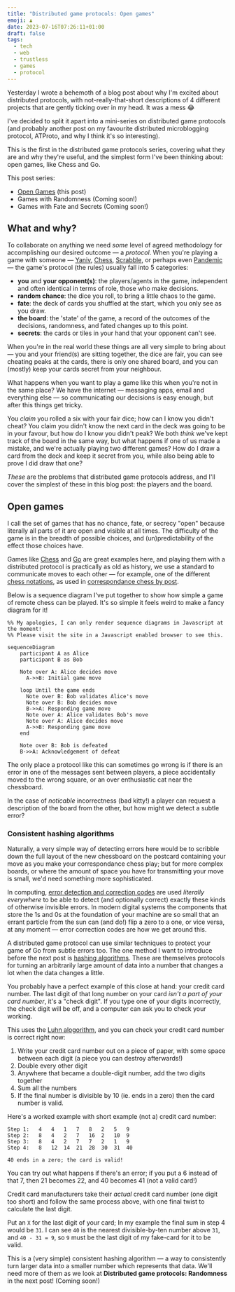 ```yaml
---
title: "Distributed game protocols: Open games"
emoji: ♟️
date: 2023-07-16T07:26:11+01:00
draft: false
tags:
  - tech
  - web
  - trustless
  - games
  - protocol
---
```


Yesterday I wrote a behemoth of a blog post about why I'm excited about distributed protocols, with not-really-that-short descriptions of 4 different projects that are gently ticking over in my head. It was a mess 😂

I've decided to split it apart into a mini-series on distributed game protocols (and probably another post on my favourite distributed microblogging protocol, ATProto, and why I think it's so interesting).

This is the first in the distributed game protocols series, covering what they are and why they're useful, and the simplest form I've been thinking about: open games, like Chess and Go.

This post series:

- [Open Games](./) (this post)
- Games with Randomness (Coming soon!)
- Games with Fate and Secrets (Coming soon!)

## What and why?

To collaborate on anything we need _some_ level of agreed methodology for accomplishing our desired outcome — a _protocol_. When you're playing a game with someone — [Yaniv](https://en.wikipedia.org/wiki/Yaniv_(card_game)), [Chess](https://en.wikipedia.org/wiki/Chess), [Scrabble](https://en.wikipedia.org/wiki/Scrabble), or perhaps even [Pandemic](https://en.wikipedia.org/wiki/Pandemic_(board_game)) — the game's protocol (the rules) usually fall into 5 categories:

- **you** and **your opponent(s)**: the players/agents in the game, independent and often identical in terms of role, those who make decisions.
- **random chance**: the dice you roll, to bring a little chaos to the game.
- **fate**: the deck of cards you shuffled at the start, which you only see as you draw.
- **the board**: the 'state' of the game, a record of the outcomes of the decisions, randomness, and fated changes up to this point.
- **secrets**: the cards or tiles in your hand that your opponent can't see.

When you're in the real world these things are all very simple to bring about — you and your friend(s) are sitting together, the dice are fair, you can see cheating peaks at the cards, there is only one shared board, and you can (mostly) keep your cards secret from your neighbour.

What happens when you want to play a game like this when you're not in the same place? We have the internet — messaging apps, email and everything else — so communicating our decisions is easy enough, but after this things get tricky.

You _claim_ you rolled a six with your fair dice; how can I know you didn't cheat? You claim you didn't know the next card in the deck was going to be in your favour, but how do I know you didn't peak? We both _think_ we've kept track of the board in the same way, but what happens if one of us made a mistake, and we're actually playing two different games? How do I draw a card from the deck and keep it secret from you, while also being able to prove I did draw that one?

_These_ are the problems that distributed game protocols address, and I'll cover the simplest of these in this blog post: the players and the board.

## Open games

I call the set of games that has no chance, fate, or secrecy "open" because literally all parts of it are open and visible at all times. The difficulty of the game is in the breadth of possible choices, and (un)predictability of the effect those choices have.

Games like [Chess](https://en.wikipedia.org/wiki/Chess) and [Go](https://en.wikipedia.org/wiki/Go_(game)) are great examples here, and playing them with a distributed protocol is practically as old as history, we use a standard to communicate moves to each other — for example, one of the different [chess notations](https://en.wikipedia.org/wiki/Chess_notation), as used in [correspondance chess by post](https://en.wikipedia.org/wiki/Correspondence_chess).

Below is a sequence diagram I've put together to show how simple a game of remote chess can be played. It's so simple it feels weird to make a fancy diagram for it!

```mermaid
%% My apologies, I can only render sequence diagrams in Javascript at the moment!
%% Please visit the site in a Javascript enabled browser to see this.

sequenceDiagram
    participant A as Alice
    participant B as Bob
    
    Note over A: Alice decides move
      A->>B: Initial game move

    loop Until the game ends
      Note over B: Bob validates Alice's move
      Note over B: Bob decides move
      B->>A: Responding game move
      Note over A: Alice validates Bob's move
      Note over A: Alice decides move
      A->>B: Responding game move
    end

    Note over B: Bob is defeated
    B->>A: Acknowledgement of defeat
```

The only place a protocol like this can sometimes go wrong is if there is an error in one of the messages sent between players, a piece accidentally moved to the wrong square, or an over enthusiastic cat near the chessboard.

In the case of _noticable_ incorrectness (bad kitty!) a player can request a description of the board from the other, but how might we detect a subtle error?

### Consistent hashing algorithms

Naturally, a very simple way of detecting errors here would be to scribble down the full layout of the new chessboard on the postcard containing your move as you make your correspondance chess play; but for more complex boards, or where the amount of space you have for transmitting your move is small, we'd need something more sophisticated.

In computing, [error detection and correction codes](https://en.wikipedia.org/wiki/Error_detection_and_correction) are used _literally everywhere_ to be able to detect (and optionally correct) exactly these kinds of otherwise invisible errors. In modern digital systems the components that store the 1s and 0s at the foundation of your machine are so small that an errant particle from the sun can (and do!) flip a zero to a one, or vice versa, at any moment — error correction codes are how we get around this.

A distributed game protocol can use similar techniques to protect your game of Go from subtle errors too. The one method I want to introduce before the next post is [hashing algorithms](https://en.wikipedia.org/wiki/Hash_function). These are themselves protocols for turning an arbitrarily large amount of data into a number that changes a lot when the data changes a little.

You probably have a perfect example of this close at hand: your credit card number. The last digit of that long number on your card _isn't a part of your card number_, it's a "check digit". If you type one of your digits incorrectly, the check digit will be off, and a computer can ask you to check your working.

This uses the [Luhn alogorithm](https://en.wikipedia.org/wiki/Luhn_algorithm), and you can check your credit card number is correct right now:

1. Write your credit card number out on a piece of paper, with some space between each digit (a piece you can destroy afterwards!)
2. Double every other digit
3. Anywhere that became a double-digit number, add the two digits together
4. Sum all the numbers
5. If the final number is divisible by 10 (ie. ends in a zero) then the card number is valid.

Here's a worked example with short example (not a) credit card number:

```plain The Luhn algorithm
Step 1:   4   4   1   7   8   2   5   9
Step 2:   8   4   2   7   16  2   10  9
Step 3:   8   4   2   7   7   2   1   9
Step 4:   8   12  14  21  28  30  31  40

40 ends in a zero; the card is valid!
```

You can try out what happens if there's an error; if you put a 6 instead of that 7, then 21 becomes 22, and 40 becomes 41 (not a valid card!)

Credit card manufacturers take their _actual_ credit card number (one digit too short) and follow the same process above, with one final twist to calculate the last digit.

Put an `X` for the last digit of your card; In my example the final sum in step 4 would be `31`. I can see `40` is the nearest divisible-by-ten number above `31`, and `40 - 31 = 9`, so `9` must be the last digit of my fake-card for it to be valid.

This is a (very simple) consistent hashing algorithm — a way to consistently turn larger data into a smaller number which represents that data. We'll need more of them as we look at **Distributed game protocols: Randomness** in the next post! (Coming soon!)
